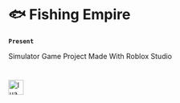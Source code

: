 # 🐟 Fishing Empire

**`Present`**

Simulator Game Project Made With Roblox Studio 

#

<img align="left" alt="lua" width="30px" style="padding-right:10px;" src="https://cdn.jsdelivr.net/gh/devicons/devicon/icons/lua/lua-original.svg"/>
